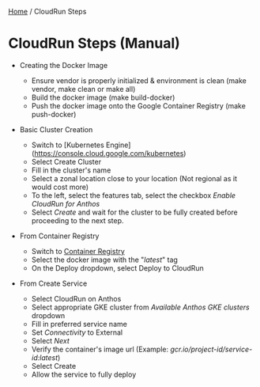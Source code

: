 [Home](../../README.md) / CloudRun Steps

# CloudRun Steps (Manual)
- Creating the Docker Image
  - Ensure vendor is properly initialized & environment is clean (make vendor, make clean or make all)
  - Build the docker image (make build-docker)
  - Push the docker image onto the Google Container Registry (make push-docker)

- Basic Cluster Creation
  - Switch to [Kubernetes Engine] (https://console.cloud.google.com/kubernetes)
  - Select Create Cluster
  - Fill in the cluster's name
  - Select a zonal location close to your location (Not regional as it would cost more)
  - To the left, select the features tab, select the checkbox _Enable CloudRun for Anthos_
  - Select _Create_ and wait for the cluster to be fully created before proceeding to the next step.

- From Container Registry
  - Switch to [Container Registry](https://console.cloud.google.com/gcr)
  - Select the docker image with the "_latest_" tag
  - On the Deploy dropdown, select Deploy to CloudRun
  
- From Create Service
  - Select CloudRun on Anthos
  - Select appropriate GKE cluster from _Available Anthos GKE clusters_ dropdown
  - Fill in preferred service name
  - Set _Connectivity_ to External
  - Select _Next_
  - Verify the container's image url (Example: _gcr.io/project-id/service-id:latest_)
  - Select Create
  - Allow the service to fully deploy